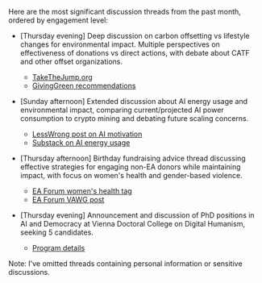 Here are the most significant discussion threads from the past month, ordered by engagement level:

* [Thursday evening] Deep discussion on carbon offsetting vs lifestyle changes for environmental impact. Multiple perspectives on effectiveness of donations vs direct actions, with debate about CATF and other offset organizations.
  * [TakeTheJump.org](https://takethejump.org)
  * [GivingGreen recommendations](https://www.givinggreen.earth/top-climate-change-nonprofit-donations-recommendations)

* [Sunday afternoon] Extended discussion about AI energy usage and environmental impact, comparing current/projected AI power consumption to crypto mining and debating future scaling concerns.
  * [LessWrong post on AI motivation](https://www.lesswrong.com/posts/Kobbt3nQgv3yn29pr/my-motivation-and-theory-of-change-for-working-in-ai)
  * [Substack on AI energy usage](https://andymasley.substack.com/p/individual-ai-use-is-not-bad-for)

* [Thursday afternoon] Birthday fundraising advice thread discussing effective strategies for engaging non-EA donors while maintaining impact, with focus on women's health and gender-based violence.
  * [EA Forum women's health tag](https://forum.effectivealtruism.org/topics/women-s-health-and-welfare)
  * [EA Forum VAWG post](https://forum.effectivealtruism.org/posts/majcwf7i8pW8eMJ3v/new-cause-area-violence-against-women-and-girls)

* [Thursday evening] Announcement and discussion of PhD positions in AI and Democracy at Vienna Doctoral College on Digital Humanism, seeking 5 candidates.
  * [Program details](https://semantic-systems.org/vienna-doctoral-college-on-digital-humanism/)

Note: I've omitted threads containing personal information or sensitive discussions.